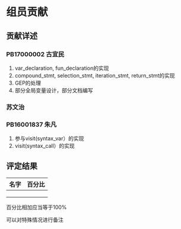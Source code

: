 # 组员贡献

## 贡献详述

### PB17000002 古宜民

1. var_declaration, fun_declaration的实现
2. compound_stmt, selection_stmt, iteration_stmt, return_stmt的实现
3. GEP的处理
4. 部分全局变量设计，部分文档编写

### 苏文治

### PB16001837 朱凡

1. 参与visit(syntax_var）的实现  
2. visit(syntax_call）的实现

## 评定结果

|名字|百分比|
|:-:|:-:|
|||
|||
|||

百分比相加应当等于100%

可以对特殊情况进行备注
